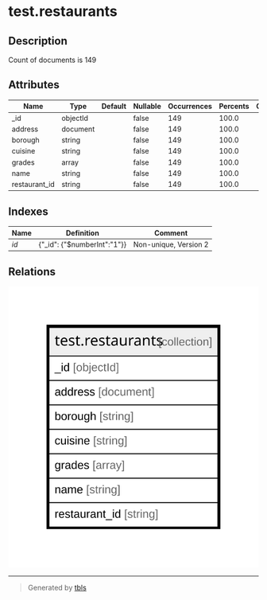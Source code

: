 # test.restaurants

## Description

Count of documents is 149

## Attributes

| Name | Type | Default | Nullable | Occurrences | Percents | Children | Parents | Comment |
| ---- | ---- | ------- | -------- | ----------- | -------- | -------- | ------- | ------- |
| _id | objectId |  | false | 149 | 100.0 |  |  |  |
| address | document |  | false | 149 | 100.0 |  |  |  |
| borough | string |  | false | 149 | 100.0 |  |  |  |
| cuisine | string |  | false | 149 | 100.0 |  |  |  |
| grades | array |  | false | 149 | 100.0 |  |  |  |
| name | string |  | false | 149 | 100.0 |  |  |  |
| restaurant_id | string |  | false | 149 | 100.0 |  |  |  |

## Indexes

| Name | Definition | Comment |
| ---- | ---------- | ------- |
| _id_ | {"_id": {"$numberInt":"1"}} | Non-unique, Version 2 |

## Relations

![er](test.restaurants.svg)

---

> Generated by [tbls](https://github.com/k1LoW/tbls)
